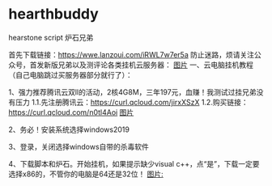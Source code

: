 # hearthbuddy
hearstone script 炉石兄弟

首先下载链接：https://wwe.lanzoui.com/iRWL7w7er5a
防止迷路，烦请关注公众号，首发新版兄弟以及测评论各类挂机云服务器：
[图片](https://uploader.shimo.im/f/zWXlzOiKvag1Pgj6.jpg!thumbnail?accessToken=eyJhbGciOiJIUzI1NiIsImtpZCI6ImRlZmF1bHQiLCJ0eXAiOiJKV1QifQ.eyJhdWQiOiJhY2Nlc3NfcmVzb3VyY2UiLCJleHAiOjE2MzYxNjk5NjQsImciOiJodlBYaGRwdnFYYzZ4R2NyIiwiaWF0IjoxNjM2MTY5NjY0LCJ1c2VySWQiOjM4NTc4OTMzfQ.y1odL_30UdL25eDXd3sGJ0goUSgm8G_bsqTbxKJqcbQ)
一、云电脑挂机教程（自己电脑跳过买服务器部分就行了）：

1、强力推荐腾讯云双ll的活动，2核4G8M，三年197元，血赚！我测试过挂兄弟没有压力
1.1.先注册腾讯云：https://curl.qcloud.com/jirxXSzX
1.2.购买链接：https://curl.qcloud.com/n0tl4Aoi
[图片](https://uploader.shimo.im/f/eFr0e2zTnwgRFFrD.png!thumbnail?accessToken=eyJhbGciOiJIUzI1NiIsImtpZCI6ImRlZmF1bHQiLCJ0eXAiOiJKV1QifQ.eyJhdWQiOiJhY2Nlc3NfcmVzb3VyY2UiLCJleHAiOjE2MzYxNjk5NjQsImciOiJodlBYaGRwdnFYYzZ4R2NyIiwiaWF0IjoxNjM2MTY5NjY0LCJ1c2VySWQiOjM4NTc4OTMzfQ.y1odL_30UdL25eDXd3sGJ0goUSgm8G_bsqTbxKJqcbQ)

2、务必！安装系统选择windows2019

3、登录，关闭选择windows自带的杀毒软件

4、下载脚本和炉石。开始挂机，如果提示缺少visual c++，点“是”，下载一定要选择x86的，不管你的电脑是64还是32位！
[图片:](https://uploader.shimo.im/f/F9qTNZAtdd6W4z21.PNG!thumbnail?accessToken=eyJhbGciOiJIUzI1NiIsImtpZCI6ImRlZmF1bHQiLCJ0eXAiOiJKV1QifQ.eyJhdWQiOiJhY2Nlc3NfcmVzb3VyY2UiLCJleHAiOjE2MzYxNjk5NjQsImciOiJodlBYaGRwdnFYYzZ4R2NyIiwiaWF0IjoxNjM2MTY5NjY0LCJ1c2VySWQiOjM4NTc4OTMzfQ.y1odL_30UdL25eDXd3sGJ0goUSgm8G_bsqTbxKJqcbQ)
